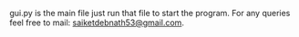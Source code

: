 gui.py is the main file just run that file to start the program. For any queries feel free to mail: saiketdebnath53@gmail.com.
